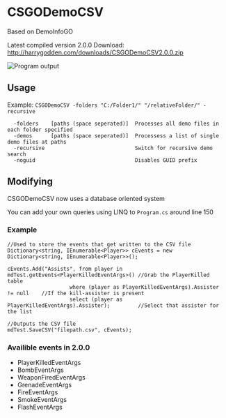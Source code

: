# CSGODemoCSV
Based on DemoInfoGO

Latest compiled version 2.0.0 Download: http://harrygodden.com/downloads/CSGODemoCSV2.0.0.zip

![Program output](https://i.imgur.com/RALmTAR.png)

## Usage

Example: `CSGODemoCSV -folders "C:/Folder1/" "/relativeFolder/" -recursive`
```
  -folders    [paths (space seperated)]  Processes all demo files in each folder specified
  -demos      [paths (space seperated)]  Processess a list of single demo files at paths
  -recursive                             Switch for recursive demo search
  -noguid                                Disables GUID prefix
```

## Modifying
CSGODemoCSV now uses a database oriented system

You can add your own queries using LINQ to `Program.cs` around line 150

### Example
```CSharp
//Used to store the events that get written to the CSV file
Dictionary<string, IEnumerable<Player>> cEvents = new Dictionary<string, IEnumerable<Player>>();

cEvents.Add("Assists", from player in mdTest.getEvents<PlayerKilledEventArgs>() //Grab the PlayerKilled table
                    where (player as PlayerKilledEventArgs).Assister != null    //If the kill-assister is present
                    select (player as PlayerKilledEventArgs).Assister);         //Select that assister for the list
                    
//Outputs the CSV file
mdTest.SaveCSV("filepath.csv", cEvents);
```
### Availible events in 2.0.0
- PlayerKilledEventArgs
- BombEventArgs
- WeaponFiredEventArgs
- GrenadeEventArgs
- FireEventArgs
- SmokeEventArgs
- FlashEventArgs
